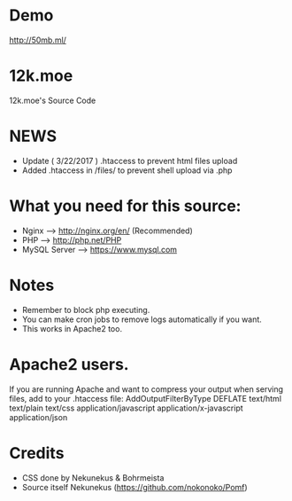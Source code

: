 # Demo
http://50mb.ml/

# 12k.moe

12k.moe's Source Code

# NEWS
* Update ( 3/22/2017 ) .htaccess to prevent html files upload
* Added .htaccess in /files/ to prevent shell upload via .php

# What you need for this source:
* Nginx --> http://nginx.org/en/ (Recommended)
* PHP --> http://php.net/PHP
* MySQL Server --> https://www.mysql.com

# Notes
* Remember to block php executing.
* You can make cron jobs to remove logs automatically if you want.
* This works in Apache2 too.

# Apache2 users.
If you are running Apache and want to compress your output when serving files, add to your .htaccess file:
AddOutputFilterByType DEFLATE text/html text/plain text/css application/javascript application/x-javascript application/json

# Credits
* CSS done by Nekunekus & Bohrmeista
* Source itself Nekunekus (https://github.com/nokonoko/Pomf)
